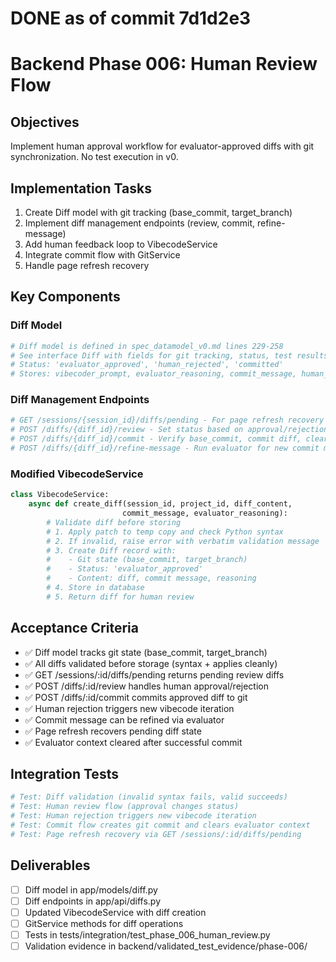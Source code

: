 # DONE as of commit 7d1d2e3

# Backend Phase 006: Human Review Flow

## Objectives
Implement human approval workflow for evaluator-approved diffs with git synchronization. No test execution in v0.

## Implementation Tasks
1. Create Diff model with git tracking (base_commit, target_branch)
2. Implement diff management endpoints (review, commit, refine-message)
3. Add human feedback loop to VibecodeService
4. Integrate commit flow with GitService
5. Handle page refresh recovery

## Key Components

### Diff Model
```python
# Diff model is defined in spec_datamodel_v0.md lines 229-258
# See interface Diff with fields for git tracking, status, test results, etc.
# Status: 'evaluator_approved', 'human_rejected', 'committed'
# Stores: vibecoder_prompt, evaluator_reasoning, commit_message, human_feedback
```

### Diff Management Endpoints
```python
# GET /sessions/{session_id}/diffs/pending - For page refresh recovery
# POST /diffs/{diff_id}/review - Set status based on approval/rejection
# POST /diffs/{diff_id}/commit - Verify base_commit, commit diff, clear evaluator context
# POST /diffs/{diff_id}/refine-message - Run evaluator for new commit message
```

### Modified VibecodeService
```python
class VibecodeService:
    async def create_diff(session_id, project_id, diff_content, 
                         commit_message, evaluator_reasoning):
        # Validate diff before storing
        # 1. Apply patch to temp copy and check Python syntax
        # 2. If invalid, raise error with verbatim validation message
        # 3. Create Diff record with:
        #    - Git state (base_commit, target_branch)
        #    - Status: 'evaluator_approved'
        #    - Content: diff, commit message, reasoning
        # 4. Store in database
        # 5. Return diff for human review
```

## Acceptance Criteria
- ✅ Diff model tracks git state (base_commit, target_branch)
- ✅ All diffs validated before storage (syntax + applies cleanly)
- ✅ GET /sessions/:id/diffs/pending returns pending review diffs
- ✅ POST /diffs/:id/review handles human approval/rejection
- ✅ POST /diffs/:id/commit commits approved diff to git
- ✅ Human rejection triggers new vibecode iteration
- ✅ Commit message can be refined via evaluator
- ✅ Page refresh recovers pending diff state
- ✅ Evaluator context cleared after successful commit

## Integration Tests
```python
# Test: Diff validation (invalid syntax fails, valid succeeds)
# Test: Human review flow (approval changes status)
# Test: Human rejection triggers new vibecode iteration
# Test: Commit flow creates git commit and clears evaluator context
# Test: Page refresh recovery via GET /sessions/:id/diffs/pending
```

## Deliverables
- [ ] Diff model in app/models/diff.py
- [ ] Diff endpoints in app/api/diffs.py
- [ ] Updated VibecodeService with diff creation
- [ ] GitService methods for diff operations
- [ ] Tests in tests/integration/test_phase_006_human_review.py
- [ ] Validation evidence in backend/validated_test_evidence/phase-006/